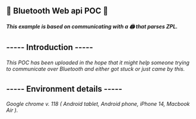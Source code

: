 ## 📲 Bluetooth Web api POC 📲
##### This example is based on communicating with a 🖨️ that parses ZPL.
## ----- Introduction -----
###### This POC has been uploaded in the hope that it might help someone trying to communicate over Bluetooth and either got stuck or just came by this.
## ----- Environment details -----
###### Google chrome v. 118 ( Android tablet, Android phone, iPhone 14, Macbook Air ).